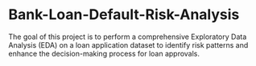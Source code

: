 # Bank-Loan-Default-Risk-Analysis
 The goal of this project is to perform a comprehensive Exploratory Data Analysis (EDA) on a loan application dataset to identify risk patterns and enhance the decision-making process for loan approvals.
